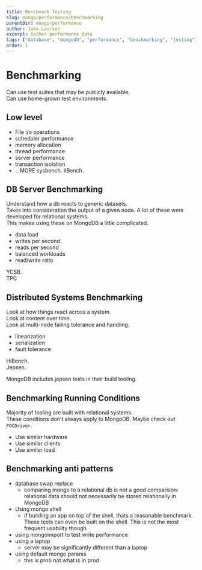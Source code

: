 ```yaml
---
title: Benchmark Testing
slug: mongo/performance/benchmarking
parentDir: mongo/performance
author: Jake Laursen
excerpt: Gather performance data
tags: ["database", "mongodb", "performance", "benchmarking", "testing"]
order: 1
---
```


# Benchmarking

Can use test suites that may be publicly available.  
Can use home-grown test environments.

## Low level

- File i/o operations
- scheduler performance
- memory allocation
- thread performance
- server performance
- transaction isolation
- ...MORE
  sysbench. IIBench.

## DB Server Benchmarking

Understand how a db reacts to generic datasets.  
Takes into consideration the output of a given node.
A lot of these were developed for relational systems.  
This makes using these on MongoDB a little complicated.

- data load
- writes per second
- reads per second
- balanced workloads
- read/write ratio

YCSB.  
TPC

## Distributed Systems Benchmarking

Look at how things react across a system.  
Look at content over time.  
Look at multi-node failing tolerance and handling.

- linearization
- serialization
- fault tolerance

HiBench.  
Jepsen.

MongoDB includes jepsen tests in their build tooling.

## Benchmarking Running Conditions

Majority of tooling are built with relational systems.  
These conditions don't always apply to MongoDB.
Maybe check out `POCDriver`.

- Use similar hardware
- Use similar clients
- Use similar load

## Benchmarking anti patterns

- database swap replace
  - comparing mongo to a relational db is not a good comparison: relational data should not necessarily be stored relationally in MongoDB
- Using mongo shell
  - if building an app on top of the shell, thats a reasonable benchmark. These tests can even be built on the shell. This is not the most frequent usability though.
- using mongoimport to test write performance
- using a laptop
  - server may be significantly different than a laptop
- using default mongo params
  - this is prob not what is in prod
